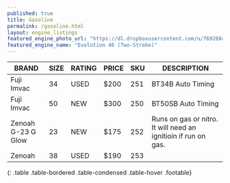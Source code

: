 ```yaml
---
published: true
title: Gasoline
permalink: /gasoline.html
layout: engine_listings
featured_engine_photo_url: "https://dl.dropboxusercontent.com/u/76928840/Website%20Photos/featured/2-stroke.jpg"
featured_engine_name: "Evolution 46 (Two-Stroke)"
---
```


BRAND               |  SIZE   |  RATING  |  PRICE  |  SKU   |   DESCRIPTION
--------------------|---------|----------|---------|--------|---------------------
 Fuji Imvac         | 34      | USED     | $200    | 251    | BT34B Auto Timing
 Fuji Imvac         | 50      | NEW      | $300    | 250    | BT50SB Auto Timing
 Zenoah G-23 G Glow | 23      | NEW      | $175    | 252    | Runs on gas or nitro. It will need an ignitioin if run on gas.  
 Zenoah             | 38      | USED     | $190    | 253    |                             
{: .table .table-bordered .table-condensed .table-hover .footable}
